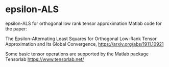 # epsilon-ALS
epsilon-ALS for orthogonal low rank tensor approximation
Matlab code for the paper:

The Epsilon-Alternating Least Squares for Orthogonal Low-Rank Tensor Approximation and Its Global Convergence, 
https://arxiv.org/abs/1911.10921

Some basic tensor operations are supported by the Matlab package Tensorlab https://www.tensorlab.net/
